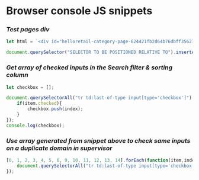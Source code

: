 # **Browser console JS snippets**

### *Test pages div*
```js
let html = `<div id="helloretail-category-page-624421fb2d64b76dbff35627" data-filters=" { &apos;hierarchies&apos;: [&apos;Overlocker&apos;, &apos;Bernina Overlocker&apos;] } "></div>`

document.querySelector("SELECTOR TO BE POSITIONED RELATIVE TO").insertAdjacentHTML("beforebegin",html);
```

### *Get array of checked inputs in the Search filter & sorting column*
```js
let checkbox = [];

document.querySelectorAll("tr td:last-of-type input[type='checkbox']").forEach(function(item,index){
    if(item.checked){
        checkbox.push(index);
    }
});
console.log(checkbox);
```
### *Use array generated from snippet above to check same inputs on a duplicate domain in supervisor*
```js
[0, 1, 2, 3, 4, 5, 6, 9, 10, 11, 12, 13, 14].forEach(function(item,index){
    document.querySelectorAll("tr td:last-of-type input[type='checkbox']")[checkbox[index]].click()
});
```
